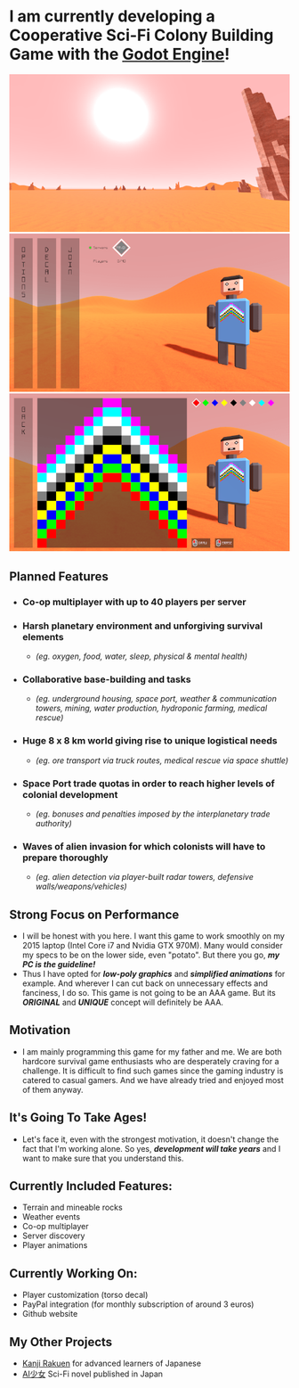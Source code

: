 # I am currently developing a Cooperative Sci-Fi Colony Building Game with the [Godot Engine](https://godotengine.org/)!

![Screenshot 1](captures/harsh_planet.png?raw=true "Harsh Planet")
![Screenshot 2](captures/main_menu.png?raw=true "Main Menu")
![Screenshot 3](captures/decal_editor.png?raw=true "Decal Editor")

## Planned Features
* ### Co-op multiplayer with up to 40 players per server
* ### Harsh planetary environment and unforgiving survival elements
  * _(eg. oxygen, food, water, sleep, physical & mental health)_
* ### Collaborative base-building and tasks
  * _(eg. underground housing, space port, weather & communication towers, mining, water production, hydroponic farming, medical rescue)_
* ### Huge 8 x 8 km world giving rise to unique logistical needs
  * _(eg. ore transport via truck routes, medical rescue via space shuttle)_
* ### Space Port trade quotas in order to reach higher levels of colonial development
  * _(eg. bonuses and penalties imposed by the interplanetary trade authority)_
* ### Waves of alien invasion for which colonists will have to prepare thoroughly
  * _(eg. alien detection via player-built radar towers, defensive walls/weapons/vehicles)_

## Strong Focus on Performance
* I will be honest with you here. I want this game to work smoothly on my 2015 laptop (Intel Core i7 and Nvidia GTX 970M). Many would consider my specs to be on the lower side, even "potato". But there you go, **_my PC is the guideline!_**
* Thus I have opted for **_low-poly graphics_** and **_simplified animations_** for example. And wherever I can cut back on unnecessary effects and fanciness, I do so. This game is not going to be an AAA game. But its **_ORIGINAL_** and **_UNIQUE_** concept will definitely be AAA.

## Motivation
* I am mainly programming this game for my father and me. We are both hardcore survival game enthusiasts who are desperately craving for a challenge. It is difficult to find such games since the gaming industry is catered to casual gamers. And we have already tried and enjoyed most of them anyway.

## It's Going To Take Ages!
* Let's face it, even with the strongest motivation, it doesn't change the fact that I'm working alone. So yes, **_development will take years_** and I want to make sure that you understand this.

## Currently Included Features:
* Terrain and mineable rocks
* Weather events
* Co-op multiplayer
* Server discovery
* Player animations

## Currently Working On:
* Player customization (torso decal)
* PayPal integration (for monthly subscription of around 3 euros)
* Github website

## My Other Projects
* [Kanji Rakuen](https://www.kanji-rakuen.org/) for advanced learners of Japanese
* [AI少女](https://www.tugikuru.jp/novel/content?id=52010) Sci-Fi novel published in Japan
